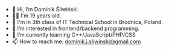 - 👋 Hi, I’m Dominik Śliwiński.
- 👨‍🎓 I'm 19 years old.
- 🏫 I'm in 3th class of IT Technical School in Brodnica, Poland.
- 👀 I’m interested in frontend/backend programming.
- 🌱 I’m currently learning C++/JavaScript/PHP/CSS
- 📫 How to reach me: dominik.j.sliwinski@gmail.com
